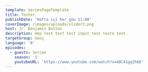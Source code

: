 ```yaml
---
template: SeriesPageTemplate
title: Tester
publishDate: 'Hafta içi her gün 11:00'
coverImage: /images/uploads/slider3.png
host: Jr. Benjamin Button
description: Hep test test test input test teste test.
targetGroup: Genç
language: '0'
episodes:
  - guests: Sercan
    season: '1'
    youtubeURL: 'https://www.youtube.com/watch?v=48C41gq2h6E'
---
```


